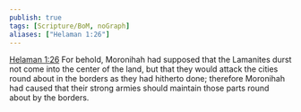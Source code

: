 ```yaml
---
publish: true
tags: [Scripture/BoM, noGraph]
aliases: ["Helaman 1:26"]
---
```

[Helaman 1:26](https://churchofjesuschrist.org/study/scriptures/bofm/hel/1?lang=eng&id=p26#p26) For behold, Moronihah had supposed that the Lamanites durst not come into the center of the land, but that they would attack the cities round about in the borders as they had hitherto done; therefore Moronihah had caused that their strong armies should maintain those parts round about by the borders.
